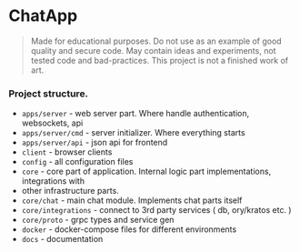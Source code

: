 # ChatApp

> Made for educational purposes. Do not use as an example of good quality and secure code. May contain ideas and 
> experiments, not tested code and bad-practices. This project is not a finished work of art.

### Project structure.

- `apps/server` - web server part. Where handle authentication, websockets, api
- `apps/server/cmd` - server initializer. Where everything starts
- `apps/server/api` - json api for frontend
- `client` - browser clients
- `config` - all configuration files
- `core` - core part of application. Internal logic part implementations, integrations with
- other infrastructure parts.
- `core/chat` - main chat module. Implements chat parts itself
- `core/integrations` - connect to 3rd party services ( db, ory/kratos etc. )
- `core/proto` - grpc types and service gen
- `docker` - docker-compose files for different environments
- `docs` - documentation